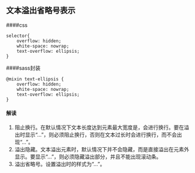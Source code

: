 ## 文本溢出省略号表示

####css
```
selector{
    overflow: hidden;
    white-space: nowrap;
    text-overflow: ellipsis;
}
```

####sass封装
```$xslt
@mixin text-ellipsis {
    overflow: hidden;
    white-space: nowrap;
    text-overflow: ellipsis;
}
```

#### 解读
1. 阻止换行。在默认情况下文本长度达到元素最大宽度是，会进行换行。要在溢出时显示“...”，则必须阻止换行，否则在文本过长时会进行换行，而不会出现“...”。
2. 溢出隐藏。文本溢出元素时，默认情况下并不会隐藏，而是直接溢出在元素外显示。要显示“...”，则必须隐藏溢出部分，并且不能出现滚动条。
3. 溢出省略号。设置溢出时的样式为“...”。
